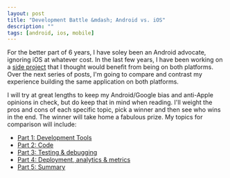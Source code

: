 ```yaml
---
layout: post
title: "Development Battle &mdash; Android vs. iOS"
description: ""
tags: [android, ios, mobile]
---
```


For the better part of 6 years, I have soley been an Android advocate, ignoring iOS at whatever cost. In the last few years, I have been working on a [side project](http://brausr.com) that I thought would benefit from being on both platforms. Over the next series of posts, I'm going to compare and contrast my experience building the same application on both platforms.

I will try at great lengths to keep my Android/Google bias and anti-Apple opinions in check, but do keep that in mind when reading. I'll weight the pros and cons of each specific topic, pick a winner and then see who wins in the end. The winner will take home a fabulous prize. My topics for comparison will include:

* [Part 1: Development Tools](/2015/02/21/development-battle-android-vs-ios-part1/)
* [Part 2: Code](/2015/03/16/development-battle-android-vs-ios-part2/)
* [Part 3: Testing & debugging](/2015/03/24/development-battle-android-vs-ios-part3/)
* [Part 4: Deployment, analytics & metrics](/2015/04/19/development-battle-android-vs-ios-part4/)
* [Part 5: Summary](/2015/04/19/development-battle-android-vs-ios-part5/)
